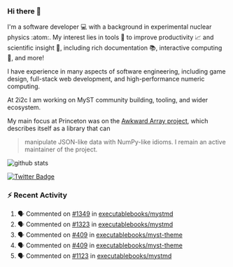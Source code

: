 ### Hi there 👋 

I'm a software developer 💻 with a background in experimental nuclear physics :atom:. My interest lies in tools :wrench: to improve productivity :chart_with_upwards_trend: and scientific insight :telescope:, including rich documentation 📚, interactive computing 🧮, and more! 

I have experience in many aspects of software engineering, including game design, full-stack web development, and high-performance numeric computing. 

At 2i2c I am working on MyST community building, tooling, and wider ecosystem. 

My main focus at Princeton was on the [Awkward Array project](awkward-array.org/), which describes itself as a library that can 
> manipulate JSON-like data with NumPy-like idioms. I remain an active maintainer of the project. 

![github stats](https://github-readme-stats.vercel.app/api?username=agoose77&show_icons=true&hide_rank=true&hide_title=true&bg_color=30,e76445,904e95&text_color=efe3ec&icon_color=efe3ec)
<!--
**agoose77/agoose77** is a ✨ _special_ ✨ repository because its `README.md` (this file) appears on your GitHub profile.

Here are some ideas to get you started:

- 🔭 I’m currently working on ...
- 🌱 I’m currently learning ...
- 👯 I’m looking to collaborate on ...
- 🤔 I’m looking for help with ...
- 💬 Ask me about ...
- 📫 How to reach me: ...
- 😄 Pronouns: ...
- ⚡ Fun fact: ...
-->

[![Twitter Badge](https://img.shields.io/twitter/follow/agoose77?style=flat-square&logo=Twitter&logoColor=white&color=cornflowerblue)](https://twitter.com/agoose77)

### :zap: Recent Activity

<!--START_SECTION:activity-->
1. 🗣 Commented on [#1349](https://github.com/executablebooks/mystmd/issues/1349#issuecomment-2182371208) in [executablebooks/mystmd](https://github.com/executablebooks/mystmd)
2. 🗣 Commented on [#1323](https://github.com/executablebooks/mystmd/issues/1323#issuecomment-2182336677) in [executablebooks/mystmd](https://github.com/executablebooks/mystmd)
3. 🗣 Commented on [#409](https://github.com/executablebooks/myst-theme/pull/409#issuecomment-2181344186) in [executablebooks/myst-theme](https://github.com/executablebooks/myst-theme)
4. 🗣 Commented on [#409](https://github.com/executablebooks/myst-theme/pull/409#issuecomment-2181325904) in [executablebooks/myst-theme](https://github.com/executablebooks/myst-theme)
5. 🗣 Commented on [#1123](https://github.com/executablebooks/mystmd/issues/1123#issuecomment-2181019712) in [executablebooks/mystmd](https://github.com/executablebooks/mystmd)
<!--END_SECTION:activity-->
